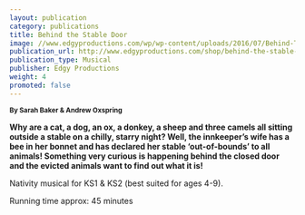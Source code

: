 ```yaml
---
layout: publication
category: publications
title: Behind the Stable Door
image: //www.edgyproductions.com/wp/wp-content/uploads/2016/07/Behind-The-Stable-Door-catalogue-image-210x295.jpg
publication_url: http://www.edgyproductions.com/shop/behind-the-stable-door/
publication_type: Musical
publisher: Edgy Productions
weight: 4
promoted: false
---
```


<small>**By Sarah Baker & Andrew Oxspring**</small>

**Why are a cat, a dog, an ox, a donkey, a sheep and three camels all sitting outside a stable on a chilly, starry night? Well, the innkeeper’s wife has a bee in her bonnet and has declared her stable ‘out-of-bounds’ to all animals! Something very curious is happening behind the closed door and the evicted animals want to find out what it is!**

Nativity musical for KS1 & KS2 (best suited for ages 4-9).

Running time approx: 45 minutes